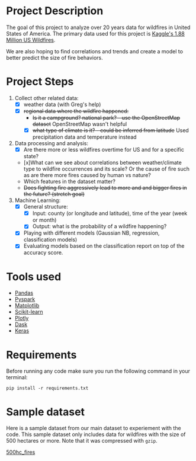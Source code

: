 # Project Description

The goal of this project to analyze over 20 years data for wildfires in United States of America. The primary data used for this project is [Kaggle's 1.88 Million US Wildfires](https://www.kaggle.com/rtatman/188-million-us-wildfires).

We are also hoping to find correlations and trends and create a model to better predict the size of fire behaviors.

# Project Steps

1. Collect other related data:
   - [x] weather data (with Greg's help)
   - [x] ~~regional data where the wildfire happened:~~ 
     - ~~Is it a campground? national park? - use the OpenStreetMap dataset~~ OpenStreetMap wasn't helpful
     - [x] ~~what type of climate is it? - could be inferred from latitude~~ Used precipitation data and temperature instead
2. Data processing and analysis:
   - [x] Are there more or less wildfires overtime for US and for a specific state?
   - [x]What can we see about correlations between weather/climate type to wildfire occurrences and its scale? Or the cause of fire such as are there more fires caused by human vs nature?
   - Which features in the dataset matter?
   - ~~Does fighting fire aggressively lead to more and and bigger fires in the future? (stretch goal)~~
3. Machine Learning:
   - [x] General structure:
     - [x] Input: county (or longitude and latitude), time of the year (week or month)
     - [x] Output: what is the probability of a wildfire happening?
   - [x] Playing with different models (Gaussian NB, regression, classification models)
   - [x] Evaluating models based on the classification report on top of the accuracy score.

# Tools used

- [Pandas](https://pandas.pydata.org/)
- [Pyspark](https://spark.apache.org/docs/latest/api/python/index.html)
- [Matplotlib](https://matplotlib.org/)
- [Scikit-learn](https://scikit-learn.org/stable/)
- [Plotly](https://plotly.com/)
- [Dask](https://dask.org/)
- [Keras](https://keras.io/)

# Requirements

Before running any code make sure you run the following command in your terminal:

`pip install -r requirements.txt`

# Sample dataset

Here is a sample dataset from our main dataset to experiement with the code. This sample dataset only includes data for wildfires with the size of 500 hectares or more. Note that it was compressed with `gzip`.

[500hc_fires](/fire_data_small.csv.gz)

